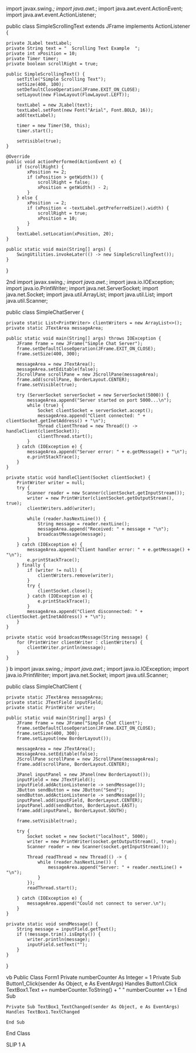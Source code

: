 import javax.swing.*;
import java.awt.*;
import java.awt.event.ActionEvent;
import java.awt.event.ActionListener;

public class SimpleScrollingText extends JFrame implements ActionListener {

    private JLabel textLabel;
    private String text = "  Scrolling Text Example  "; 
    private int xPosition = 10; 
    private Timer timer;
    private boolean scrollRight = true;

    public SimpleScrollingText() {
        setTitle("Simple Scrolling Text");
        setSize(400, 100);
        setDefaultCloseOperation(JFrame.EXIT_ON_CLOSE);
        setLayout(new FlowLayout(FlowLayout.LEFT)); 

        textLabel = new JLabel(text);
        textLabel.setFont(new Font("Arial", Font.BOLD, 16));
        add(textLabel);

        timer = new Timer(50, this); 
        timer.start();

        setVisible(true);
    }

    @Override
    public void actionPerformed(ActionEvent e) {
        if (scrollRight) {
            xPosition += 2; 
            if (xPosition > getWidth()) { 
                scrollRight = false; 
                xPosition = getWidth() - 2; 
            }
        } else {
            xPosition -= 2; 
            if (xPosition < -textLabel.getPreferredSize().width) {
                scrollRight = true; 
                xPosition = 10; 
            }
        }
        textLabel.setLocation(xPosition, 20); 
    }

    public static void main(String[] args) {
        SwingUtilities.invokeLater(() -> new SimpleScrollingText());
    }
}

2nd
import javax.swing.*;
import java.awt.*;
import java.io.IOException;
import java.io.PrintWriter;
import java.net.ServerSocket;
import java.net.Socket;
import java.util.ArrayList;
import java.util.List;
import java.util.Scanner;

public class SimpleChatServer {

    private static List<PrintWriter> clientWriters = new ArrayList<>();
    private static JTextArea messageArea;

    public static void main(String[] args) throws IOException {
        JFrame frame = new JFrame("Simple Chat Server");
        frame.setDefaultCloseOperation(JFrame.EXIT_ON_CLOSE);
        frame.setSize(400, 300);

        messageArea = new JTextArea();
        messageArea.setEditable(false);
        JScrollPane scrollPane = new JScrollPane(messageArea);
        frame.add(scrollPane, BorderLayout.CENTER);
        frame.setVisible(true);

        try (ServerSocket serverSocket = new ServerSocket(5000)) {
            messageArea.append("Server started on port 5000...\n");
            while (true) {
                Socket clientSocket = serverSocket.accept();
                messageArea.append("Client connected: " + clientSocket.getInetAddress() + "\n");
                Thread clientThread = new Thread(() -> handleClient(clientSocket)); 
                clientThread.start();
            }
        } catch (IOException e) {
            messageArea.append("Server error: " + e.getMessage() + "\n");
            e.printStackTrace();
        }
    }

    private static void handleClient(Socket clientSocket) {
        PrintWriter writer = null;
        try {
            Scanner reader = new Scanner(clientSocket.getInputStream());
            writer = new PrintWriter(clientSocket.getOutputStream(), true);
            clientWriters.add(writer); 

            while (reader.hasNextLine()) {
                String message = reader.nextLine();
                messageArea.append("Received: " + message + "\n");
                broadcastMessage(message); 
            }
        } catch (IOException e) {
            messageArea.append("Client handler error: " + e.getMessage() + "\n");
            e.printStackTrace();
        } finally {
            if (writer != null) {
                clientWriters.remove(writer); 
            }
            try {
                clientSocket.close();
            } catch (IOException e) {
                e.printStackTrace();
            }
            messageArea.append("Client disconnected: " + clientSocket.getInetAddress() + "\n");
        }
    }

    private static void broadcastMessage(String message) {
        for (PrintWriter clientWriter : clientWriters) {
            clientWriter.println(message);
        }
    }
}
b
import javax.swing.*;
import java.awt.*;
import java.io.IOException;
import java.io.PrintWriter;
import java.net.Socket;
import java.util.Scanner;

public class SimpleChatClient {

    private static JTextArea messageArea;
    private static JTextField inputField;
    private static PrintWriter writer;

    public static void main(String[] args) {
        JFrame frame = new JFrame("Simple Chat Client");
        frame.setDefaultCloseOperation(JFrame.EXIT_ON_CLOSE);
        frame.setSize(400, 300);
        frame.setLayout(new BorderLayout());

        messageArea = new JTextArea();
        messageArea.setEditable(false);
        JScrollPane scrollPane = new JScrollPane(messageArea);
        frame.add(scrollPane, BorderLayout.CENTER);

        JPanel inputPanel = new JPanel(new BorderLayout());
        inputField = new JTextField();
        inputField.addActionListener(e -> sendMessage()); 
        JButton sendButton = new JButton("Send");
        sendButton.addActionListener(e -> sendMessage());
        inputPanel.add(inputField, BorderLayout.CENTER);
        inputPanel.add(sendButton, BorderLayout.EAST);
        frame.add(inputPanel, BorderLayout.SOUTH);

        frame.setVisible(true);

        try {
            Socket socket = new Socket("localhost", 5000);
            writer = new PrintWriter(socket.getOutputStream(), true);
            Scanner reader = new Scanner(socket.getInputStream());

            Thread readThread = new Thread(() -> { 
                while (reader.hasNextLine()) {
                    messageArea.append("Server: " + reader.nextLine() + "\n");
                }
            });
            readThread.start();

        } catch (IOException e) {
            messageArea.append("Could not connect to server.\n");
        }
    }

    private static void sendMessage() {
        String message = inputField.getText();
        if (!message.trim().isEmpty()) {
            writer.println(message); 
            inputField.setText("");   
        }
    }
}

vb
Public Class Form1
    Private numberCounter As Integer = 1
    Private Sub Button1_Click(sender As Object, e As EventArgs) Handles Button1.Click
        TextBox1.Text += numberCounter.ToString() + " "
        numberCounter += 1
    End Sub

    Private Sub TextBox1_TextChanged(sender As Object, e As EventArgs) Handles TextBox1.TextChanged

    End Sub
End Class

SLIP 1 A



